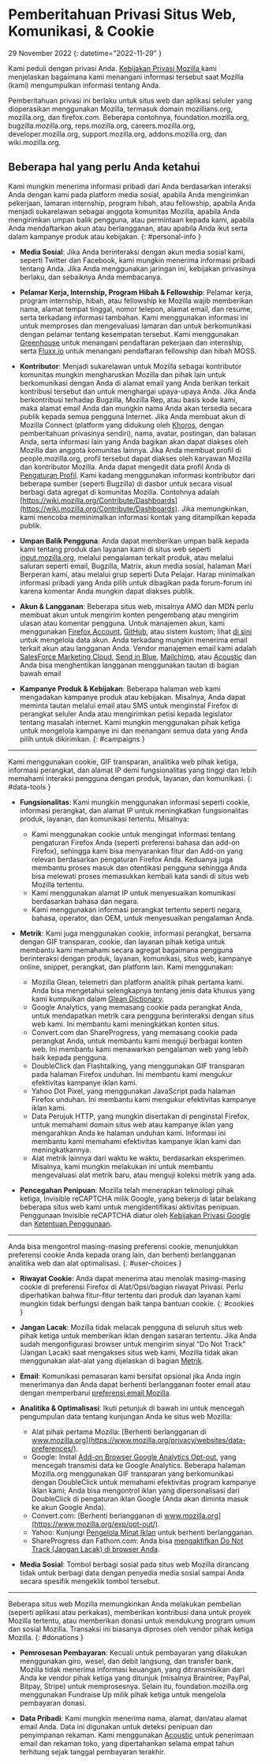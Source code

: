 ﻿# Pemberitahuan Privasi Situs Web, Komunikasi, & Cookie

29 November 2022
{: datetime="2022-11-29" }

Kami peduli dengan privasi Anda. [Kebijakan Privasi Mozilla ](https://www.mozilla.org/privacy/) kami menjelaskan bagaimana kami menangani informasi tersebut saat Mozilla (kami) mengumpulkan informasi tentang Anda.

Pemberitahuan privasi ini berlaku untuk situs web dan aplikasi seluler yang dioperasikan menggunakan Mozilla, termasuk domain mozillians.org, mozilla.org, dan firefox.com. Beberapa contohnya, foundation.mozilla.org, bugzilla.mozilla.org, reps.mozilla.org, careers.mozilla.org, developer.mozilla.org, support.mozilla.org, addons.mozilla.org, dan wiki.mozilla.org.

## Beberapa hal yang perlu Anda ketahui

Kami mungkin menerima informasi pribadi dari Anda berdasarkan interaksi Anda dengan kami pada platform media sosial, apabila Anda mengirimkan pekerjaan, lamaran internship, program hibah, atau fellowship, apabila Anda menjadi sukarelawan sebagai anggota komunitas Mozilla, apabila Anda mengirimkan umpan balik pengguna, atau permintaan kepada kami, apabila Anda mendaftarkan akun atau berlangganan, atau apabila Anda ikut serta dalam kampanye produk atau kebijakan. 
{: #personal-info }

* **Media Sosial**: Jika Anda berinteraksi dengan akun media sosial kami, seperti Twitter dan Facebook, kami mungkin menerima informasi pribadi tentang Anda. Jika Anda menggunakan jaringan ini, kebijakan privasinya berlaku, dan sebaiknya Anda membacanya.

* **Pelamar Kerja, Internship, Program Hibah & Fellowship**: Pelamar kerja, program internship, hibah, atau fellowship ke Mozilla wajib memberikan nama, alamat tempat tinggal, nomor telepon, alamat email, dan resume, serta terkadang informasi tambahan. Kami menggunakan informasi ini untuk memproses dan mengevaluasi lamaran dan untuk berkomunikasi dengan pelamar tentang kesempatan tersebut. Kami menggunakan [Greenhouse](https://www.greenhouse.io/privacy-policy) untuk menangani pendaftaran pekerjaan dan internship, serta [Fluxx.io](https://www.fluxx.io/privacy-policy) untuk menangani pendaftaran fellowship dan hibah MOSS.

* **Kontributor**: Menjadi sukarelawan untuk Mozilla sebagai kontributor komunitas mungkin mengharuskan Mozilla dan pihak lain untuk berkomunikasi dengan Anda di alamat email yang Anda berikan terkait kontribusi tersebut dan untuk menghargai upaya-upaya Anda. Jika Anda berkontribusi terhadap Bugzilla, Mozilla Rep, atau basis kode kami, maka alamat email Anda dan mungkin nama Anda akan tersedia secara publik kepada semua pengguna Internet. Jika Anda membuat akun di Mozilla Connect (platform yang didukung oleh [Khoros](https://khoros.com/privacy), dengan pemberitahuan privasinya sendiri), nama, avatar, postingan, dan balasan Anda, serta informasi lain yang Anda bagikan akan dapat diakses oleh Mozilla dan anggota komunitas lainnya. Jika Anda membuat profil di people.mozilla.org, profil tersebut dapat diakses oleh karyawan Mozilla dan kontributor Mozilla. Anda dapat mengedit data profil Anda di [Pengaturan Profil](https://people.mozilla.org/e?section=personal-info). Kami kadang menggunakan informasi kontributor dari beberapa sumber (seperti Bugzilla) di dasbor untuk secara visual berbagi data agregat di komunitas Mozilla. Contohnya adalah [https://wiki.mozilla.org/Contribute/Dashboards](https://wiki.mozilla.org/Contribute/Dashboards). Jika memungkinkan, kami mencoba meminimalkan informasi kontak yang ditampilkan kepada publik.

* **Umpan Balik Pengguna**: Anda dapat memberikan umpan balik kepada kami tentang produk dan layanan kami di situs web seperti [input.mozilla.org](https://input.mozilla.org/), melalui pengalaman terkait produk, atau melalui saluran seperti email, Bugzilla, Matrix, akun media sosial, halaman Mari Berperan kami, atau melalui grup seperti Duta Pelajar. Harap minimalkan informasi pribadi yang Anda pilih untuk dibagikan pada forum-forum ini karena komentar Anda mungkin dapat diakses publik.

* **Akun & Langganan**: Beberapa situs web, misalnya AMO dan MDN perlu membuat akun untuk mengirim konten pengembang atau mengirim ulasan atau komentar pengguna. Untuk manajemen akun, kami menggunakan [Firefox Account](https://www.mozilla.org/privacy/firefox/), [GitHub](https://help.github.com/en/github/site-policy/github-privacy-statement#our-use-of-cookies-and-tracking), atau sistem kustom; lihat [di sini](https://support.mozilla.org/kb/managing-account-data) untuk mengelola data akun. Anda terkadang mungkin menerima email terkait akun atau langganan Anda. Vendor manajemen email kami adalah [SalesForce Marketing Cloud](https://www.marketingcloud.com/privacy-policy/website-privacy-statement/), [Send in Blue](https://www.sendinblue.com/legal/privacypolicy/), [Mailchimp](https://mailchimp.com/legal/privacy/), atau [Acoustic](https://acoustic.com/privacy-notice/) dan Anda bisa menghentikan langganan menggunakan tautan di bagian bawah email 

* **Kampanye Produk & Kebijakan**: Beberapa halaman web kami mengadakan kampanye produk atau kebijakan. Misalnya, Anda dapat meminta tautan melalui email atau SMS untuk menginstal Firefox di perangkat seluler Anda atau mengirimkan petisi kepada legislator tentang masalah internet. Kami mungkin menggunakan pihak ketiga untuk mengelola kampanye ini dan menangani semua data yang Anda pilih untuk dikirimkan. 
{: #campaigns }

---------------------------------------

Kami menggunakan cookie, GIF transparan, analitika web pihak ketiga, informasi perangkat, dan alamat IP demi fungsionalitas yang tinggi dan lebih memahami interaksi pengguna dengan produk, layanan, dan komunikasi. 
{: #data-tools }

* **Fungsionalitas**: Kami mungkin menggunakan informasi seperti cookie, informasi perangkat, dan alamat IP untuk meningkatkan fungsionalitas produk, layanan, dan komunikasi tertentu. Misalnya:
    * Kami menggunakan cookie untuk mengingat informasi tentang pengaturan Firefox Anda (seperti preferensi bahasa dan add-on Firefox), sehingga kami bisa menyarankan fitur dan Add-on yang relevan berdasarkan pengaturan Firefox Anda. Keduanya juga membantu proses masuk dan otentikasi pengguna sehingga Anda bisa melewati proses memasukkan kembali kata sandi di situs web Mozilla tertentu.
    * Kami menggunakan alamat IP untuk menyesuaikan komunikasi berdasarkan bahasa dan negara.
    * Kami menggunakan informasi perangkat tertentu seperti negara, bahasa, operator, dan OEM, untuk menyesuaikan pengalaman Anda.

* **Metrik**: Kami juga menggunakan cookie, informasi perangkat, bersama dengan GIF transparan, cookie, dan layanan pihak ketiga untuk membantu kami memahami secara agregat bagaimana pengguna berinteraksi dengan produk, layanan, komunikasi, situs web, kampanye online, snippet, perangkat, dan platform lain. Kami menggunakan:
    * Mozilla Glean, telemetri dan platform analitik pihak pertama kami. Anda bisa mengetahui selengkapnya tentang jenis data khusus yang kami kumpulkan dalam [Glean Dictionary](https://dictionary.telemetry.mozilla.org/apps/bedrock).
    * Google Analytics, yang memasang cookie pada perangkat Anda, untuk mendapatkan metrik cara pengguna berinteraksi dengan situs web kami. Ini membantu kami meningkatkan konten situs.
    * Convert.com dan ShareProgress, yang memasang cookie pada perangkat Anda, untuk membantu kami menguji berbagai konten web. Ini membantu kami menawarkan pengalaman web yang lebih baik kepada pengguna.
    * DoubleClick dan Flashtalking, yang menggunakan GIF transparan pada halaman Firefox unduhan. Ini membantu kami mengukur efektivitas kampanye iklan kami.
    * Yahoo Dot Pixel, yang menggunakan JavaScript pada halaman Firefox unduhan. Ini membantu kami mengukur efektivitas kampanye iklan kami.
    * Data Perujuk HTTP, yang mungkin disertakan di penginstal Firefox, untuk memahami domain situs web atau kampanye iklan yang mengarahkan Anda ke halaman unduhan kami. Informasi ini membantu kami memahami efektivitas kampanye iklan kami dan meningkatkannya.
    * Alat metrik lainnya dari waktu ke waktu, berdasarkan eksperimen. Misalnya, kami mungkin melakukan ini untuk membantu mengevaluasi alat metrik baru, atau menguji koleksi metrik yang ada.
  
* **Pencegahan Penipuan**: Mozilla telah menerapkan teknologi pihak ketiga, Invisible reCAPTCHA milik Google, yang bekerja di latar belakang beberapa situs web kami untuk mengidentifikasi aktivitas penipuan. Penggunaan Invisible reCAPTCHA diatur oleh [Kebijakan Privasi Google](https://www.google.com/intl/policies/privacy/) dan [Ketentuan Penggunaan](https://policies.google.com/terms).

---------------------------------------

Anda bisa mengontrol masing-masing preferensi cookie, menunjukkan preferensi cookie Anda kepada orang lain, dan berhenti berlangganan analitika web dan alat optimalisasi. 
{: #user-choices }

* **Riwayat Cookie**: Anda dapat menerima atau menolak masing-masing cookie di preferensi Firefox di Alat/Opsi/bagian riwayat Privasi. Perlu diperhatikan bahwa fitur-fitur tertentu dari produk dan layanan kami mungkin tidak berfungsi dengan baik tanpa bantuan cookie. 
{: #cookies }

* **Jangan Lacak**: Mozilla tidak melacak pengguna di seluruh situs web pihak ketiga untuk memberikan iklan dengan sasaran tertentu. Jika Anda sudah mengonfigurasi browser untuk mengirim sinyal “Do Not Track” (Jangan Lacak) saat mengakses situs web kami, Mozilla tidak akan menggunakan alat-alat yang dijelaskan di bagian [Metrik](https://www.mozilla.org/privacy/websites/#data-tools).

* **Email**: Komunikasi pemasaran kami bersifat opsional jika Anda ingin menerimanya dan Anda dapat berhenti berlangganan footer email atau dengan memperbarui [preferensi email Mozilla](https://www.mozilla.org/newsletter/recovery/).

* **Analitika & Optimalisasi**: Ikuti petunjuk di bawah ini untuk mencegah pengumpulan data tentang kunjungan Anda ke situs web Mozilla:
    * Alat pihak pertama Mozilla: [Berhenti berlangganan di www.mozilla.org](https://www.mozilla.org/privacy/websites/data-preferences/).
    * Google: Instal [Add-on Browser Google Analytics Opt-out](https://tools.google.com/dlpage/gaoptout), yang mencegah transmisi data ke Google Analytics. Beberapa halaman Mozilla.org menggunakan GIF transparan yang berkomunikasi dengan DoubleClick untuk memahami efektivitas program kampanye iklan kami; Anda bisa mengontrol iklan yang dipersonalisasi dari DoubleClick di pengaturan iklan Google (Anda akan diminta masuk ke akun Google Anda).
    * Convert.com: [Berhenti berlangganan di www.mozilla.org](https://www.mozilla.org/exp/opt-out/).
    * Yahoo: Kunjungi [Pengelola Minat Iklan](https://aim.yahoo.com/aim/us/en/optout/) untuk berhenti berlangganan.
    * ShareProgress dan Fathom.com: Anda bisa [mengaktifkan Do Not Track (Jangan Lacak) di browser Anda](https://support.mozilla.org/kb/how-do-i-turn-do-not-track-feature).

* **Media Sosial**: Tombol berbagi sosial pada situs web Mozilla dirancang tidak untuk berbagi data dengan penyedia media sosial sampai Anda secara spesifik mengeklik tombol tersebut.

---------------------------------------

Beberapa situs web Mozilla memungkinkan Anda melakukan pembelian (seperti aplikasi atau perkakas), memberikan kontribusi dana untuk proyek Mozilla tertentu, atau memberikan donasi untuk mendukung program umum dan sosial Mozilla. Transaksi ini biasanya diproses oleh vendor pihak ketiga Mozilla. 
{: #donations }

* **Pemrosesan Pembayaran**: Kecuali untuk pembayaran yang dilakukan menggunakan giro, wesel, dan debit langsung, dan transfer bank, Mozilla tidak menerima informasi keuangan, yang ditransmisikan dari Anda ke vendor pihak ketiga yang ditunjuk (misalnya Braintree, PayPal, Bitpay, Stripe) untuk memprosesnya. Selain itu, foundation.mozilla.org menggunakan Fundraise Up milik pihak ketiga untuk mengelola pembayaran donasi.

* **Data Pribadi**: Kami mungkin menerima nama, alamat, dan/atau alamat email Anda. Data ini digunakan untuk deteksi penipuan dan penyimpanan rekaman. Kami menggunakan [Acoustic](https://acoustic.com/privacy-notice/) untuk penerimaan email dan rekaman toko, yang dipertahankan selama empat tahun terhitung sejak tanggal pembayaran terakhir.
